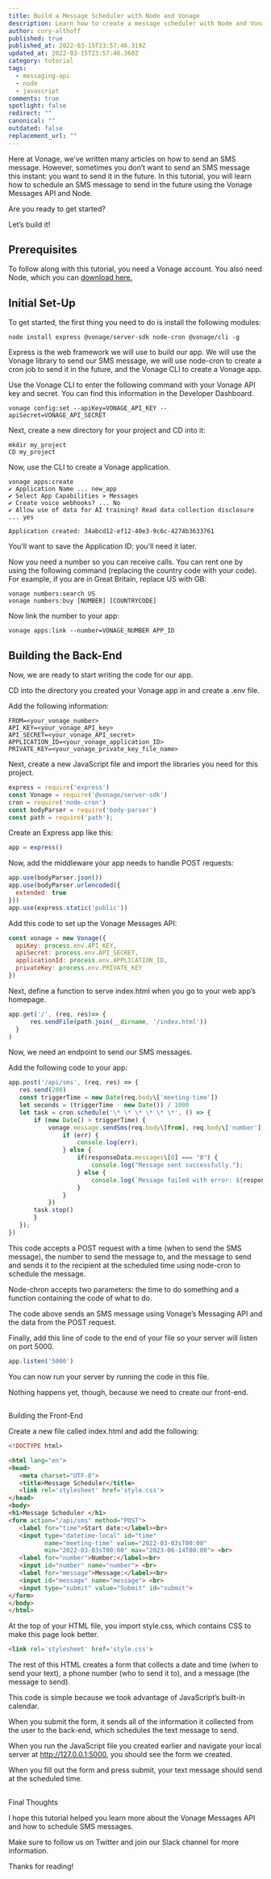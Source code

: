 ```yaml
---
title: Build a Message Scheduler with Node and Vonage
description: Learn how to create a message scheduler with Node and Vonage
author: cory-althoff
published: true
published_at: 2022-03-15T23:57:46.319Z
updated_at: 2022-03-15T23:57:46.360Z
category: tutorial
tags:
  - messaging-api
  - node
  - javascript
comments: true
spotlight: false
redirect: ""
canonical: ""
outdated: false
replacement_url: ""
---
```

Here at Vonage, we’ve written many articles on how to send an SMS message. However, sometimes you don’t want to send an SMS message this instant: you want to send it in the future. In this tutorial, you will learn how to schedule an SMS message to send in the future using the Vonage Messages API and Node.

 Are you ready to get started?

Let’s build it!

## Prerequisites

To follow along with this tutorial, you need a Vonage account. You also need Node, which you can [download here.](https://nodejs.org/en/download/)

## Initial Set-Up

To get started, the first thing you need to do is install the following modules: 

```
node install express @vonage/server-sdk node-cron @vonage/cli -g
```

Express is the web framework we will use to build our app. We will use the Vonage library to send our SMS message, we will use node-cron to create a cron job to send it in the future, and the Vonage CLI to create a Vonage app. 

Use the Vonage CLI to enter the following command with your Vonage API key and secret. You can find this information in the Developer Dashboard.

```
vonage config:set --apiKey=VONAGE_API_KEY --apiSecret=VONAGE_API_SECRET
```

Next, create a new directory for your project and CD into it:

```
mkdir my_project
CD my_project
```


Now, use the CLI to create a Vonage application.

```
vonage apps:create
✔ Application Name ... new_app
✔ Select App Capabilities > Messages
✔ Create voice webhooks? ... No
✔ Allow use of data for AI training? Read data collection disclosure  ... yes

Application created: 34abcd12-ef12-40e3-9c6c-4274b3633761
```


You'll want to save the Application ID: you'll need it later.

Now you need a number so you can receive calls. You can rent one by using the following command (replacing the country code with your code). For example, if you are in Great Britain, replace US with GB:

```
vonage numbers:search US
vonage numbers:buy [NUMBER] [COUNTRYCODE]
```


Now link the number to your app:

```
vonage apps:link --number=VONAGE_NUMBER APP_ID
```

## Building the Back-End

Now, we are ready to start writing the code for our app. 

CD into the directory you created your Vonage app in and create a .env file. 

Add the following information: 

```
FROM=<your_vonage_number>
API_KEY=<your_vonage_API_key>
API_SECRET=<your_vonage_API_secret>
APPLICATION_ID=<your_vonage_application_ID>
PRIVATE_KEY=<your_vonage_private_key_file_name>
```

Next, create a new JavaScript file and import the libraries you need for this project.

```javascript
express = require('express')
const Vonage = require('@vonage/server-sdk')
cron = require('node-cron')
const bodyParser = require('body-parser')
const path = require('path');
```


Create an Express app like this:

```javascript
app = express()
```


Now, add the middleware your app needs to handle POST requests:

```javascript
app.use(bodyParser.json())
app.use(bodyParser.urlencoded({
  extended: true
}))
app.use(express.static('public'))
```


Add this code to set up the Vonage Messages API:

```javascript
const vonage = new Vonage({
  apiKey: process.env.API_KEY,
  apiSecret: process.env.API_SECRET,
  applicationId: process.env.APPLICATION_ID,
  privateKey: process.env.PRIVATE_KEY
})
```


Next, define a function to serve index.html when you go to your web app’s homepage.

```javascript
app.get('/', (req, res)=> {
      res.sendFile(path.join(__dirname, '/index.html'))
  }
)
```


Now, we need an endpoint to send our SMS messages. 

Add the following code to your app:

```javascript
app.post('/api/sms', (req, res) => {
   res.send(200)
   const triggerTime = new Date(req.body\['meeting-time'])
   let seconds = (triggerTime - new Date()) / 1000
   let task = cron.schedule('\* \* \* \* \* \*', () => {
       if (new Date() > triggerTime) {
           vonage.message.sendSms(req.body\[from], req.body\['number'], req.body\['message'], (err, responseData) => {
               if (err) {
                   console.log(err);
               } else {
                   if(responseData.messages\[0] === "0") {
                       console.log("Message sent successfully.");
                   } else {
                       console.log(`Message failed with error: ${responseData.messages[0]['error-text']}`);
                   }
               }
           })
       task.stop()
       }
   });
})
```

This code accepts a POST request with a time (when to send the SMS message), the number to send the message to, and the message to send and sends it to the recipient at the scheduled time using node-cron to schedule the message.

Node-chron accepts two parameters: the time to do something and a function containing the code of what to do. 

The code above sends an SMS message using Vonage’s Messaging API and the data from the POST request. 

Finally, add this line of code to the end of your file so your server will listen on port 5000.  

```javascript
app.listen('5000')
```

You can now run your server by running the code in this file. 

Nothing happens yet, though, because we need to create our front-end. 

## 
Building the Front-End


Create a new file called index.html and add the following:

```html
<!DOCTYPE html>

<html lang="en">
<head>
   <meta charset="UTF-8">
   <title>Message Scheduler</title>
   <link rel='stylesheet' href='style.css'>
</head>
<body>
<h1>Message Scheduler </h1>
<form action="/api/sms" method="POST">
   <label for="time">Start date:</label><br>
   <input type="datetime-local" id="time"
          name="meeting-time" value="2022-03-03sT00:00"
          min="2022-03-03sT00:00" max="2023-06-14T00:00"> <br>
   <label for="number">Number:</label><br>
   <input id="number" name="number"> <br>
   <label for="message">Message:</label><br>
   <input id="message" name="message"> <br>
   <input type="submit" value="Submit" id="submit">
</form>
</body>
</html>
```


At the top of your HTML file, you import style.css, which contains CSS to make this page look better.

```html
<link rel='stylesheet' href='style.css'>
```


The rest of this HTML creates a form that collects a date and time (when to send your text), a phone number (who to send it to), and a message (the message to send). 

This code is simple because we took advantage of JavaScript’s built-in calendar. 

When you submit the form, it sends all of the information it collected from the user to the back-end, which schedules the text message to send.  

When you run the JavaScript file you created earlier and navigate your local server at http://127.0.0.1:5000, you should see the form we created.

When you fill out the form and press submit, your text message should send at the scheduled time. 

## 
Final Thoughts

I hope this tutorial helped you learn more about the Vonage Messages API and how to schedule SMS messages.

Make sure to follow us on Twitter and join our Slack channel for more information.

Thanks for reading!